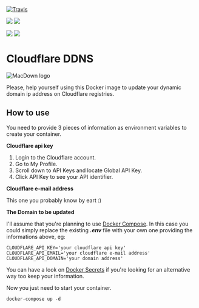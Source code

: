 
[![Travis](https://api.travis-ci.org/allandequeiroz/cloudflare-ddns.svg)](https://travis-ci.org/allandequeiroz/cloudflare-ddns)

[![](https://images.microbadger.com/badges/version/allandequeiroz/cloudflare-ddns.svg)](https://microbadger.com/images/allandequeiroz/cloudflare-ddns "Get your own version badge on microbadger.com")
[![](https://images.microbadger.com/badges/image/allandequeiroz/cloudflare-ddns.svg)](https://microbadger.com/images/allandequeiroz/cloudflare-ddns "Get your own image badge on microbadger.com")

[![](https://images.microbadger.com/badges/version/allandequeiroz/cloudflare-ddns:amd64.svg)](https://microbadger.com/images/allandequeiroz/cloudflare-ddns:amd64 "Get your own version badge on microbadger.com")
[![](https://images.microbadger.com/badges/image/allandequeiroz/cloudflare-ddns:amd64.svg)](https://microbadger.com/images/allandequeiroz/cloudflare-ddns:amd64 "Get your own image badge on microbadger.com")

# Cloudflare DDNS

![MacDown logo](https://lh3.googleusercontent.com/3BZ7RYXPp-OdCi2Ik0qXmZbUA391Lqp5axhILoEJxFon2hE1qQu2dv4bTjuggaqrbKwe8BXmH10HPg=w1920-h1006)

Please, help yourself using this Docker image to update your dynamic domain ip address on Cloudflare registries.

## How to use

You need to provide 3 pieces of information as environment variables to create your container.

**Cloudflare api key**

1. Login to the Cloudflare account.
2. Go to My Profile.
3. Scroll down to API Keys and locate Global API Key.
4. Click API Key to see your API identifier.

**Cloudflare e-mail address**

This one you probably know by eart :)

**The Domain to be updated**

I'll assume that you're planning to use [Docker Compose](https://docs.docker.com/compose/). In this case you could simply replace the existing ***.env*** file with your own one providing the informations above, eg:

```
CLOUDFLARE_API_KEY='your cloudflare api key'
CLOUDFLARE_API_EMAIL='your cloudflare e-mail address'
CLOUDFLARE_API_DOMAIN='your domain address'
```

You can have a look on [Docker Secrets](https://docs.docker.com/engine/reference/commandline/secret/) if you're looking for an alternative way too keep your information.

Now you just need to start your container.

`docker-compose up -d`
